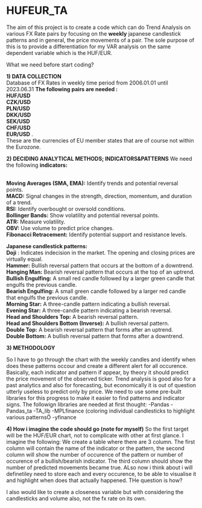 # HUFEUR_TA

The aim of this project is to create a code which can do Trend Analysis on various FX Rate pairs by focusing on the **weekly** japanese candlestick patterns and in general, the price movements of a pair. 
The sole purpose of this is to provide a differentiation for my VAR analysis on the same dependent variable which is the HUF/EUR.

What we need before start coding?

**1) DATA COLLECTION**
<br> Database of FX Rates in weekly time period from 2006.01.01 until 2023.06.31
**The following pairs are needed : <br>HUF/USD	<br>CZK/USD	<br>PLN/USD	<br>DKK/USD	<br>SEK/USD	<br>CHF/USD	<br>EUR/USD**  . <br>These are the currencies of EU member states that are of course not within the Eurozone.
  
**2) DECIDING ANALYTICAL METHODS;   INDICATORS&PATTERNS**
We need the following **indicators:**

<br>**Moving Averages (SMA, EMA):** Identify trends and potential reversal points.
<br>**MACD:** Signal changes in the strength, direction, momentum, and duration of a trend.
<br>**RSI:** Identify overbought or oversold conditions.
<br>**Bollinger Bands:** Show volatility and potential reversal points.
<br>**ATR:** Measure volatility.
<br>**OBV:** Use volume to predict price changes.
<br>**Fibonacci Retracement:** Identify potential support and resistance levels.

**Japanese candlestick patterns:**
<br>**Doji** : Indicates indecision in the market. The opening and closing prices are virtually equal.
<br>**Hammer:** Bullish reversal pattern that occurs at the bottom of a downtrend.
<br>**Hanging Man:** Bearish reversal pattern that occurs at the top of an uptrend.
<br>**Bullish Engulfing:** A small red candle followed by a larger green candle that engulfs the previous candle.
<br>**Bearish Engulfing:** A small green candle followed by a larger red candle that engulfs the previous candle.
<br>**Morning Star:** A three-candle pattern indicating a bullish reversal.
<br>**Evening Star:** A three-candle pattern indicating a bearish reversal.
<br>**Head and Shoulders Top:** A bearish reversal pattern.
<br>**Head and Shoulders Bottom (Inverse):** A bullish reversal pattern.
<br>**Double Top:** A bearish reversal pattern that forms after an uptrend.
<br>**Double Bottom:** A bullish reversal pattern that forms after a downtrend.

**3) METHODOLOGY**

So I have to go through the chart with the weekly candles and identify when does these patterns occour and create a different alert for all occurence. Basically, each indicator and pattern if appear, by theory it should predict the price movement of the observed ticker.  Trend analysis is good also for a past analytics and also for forecasting, but economically it is out of question utterly useless to predict only by price.
We need to use some pre-built libraries for this progress to make it easier to find patterns and indicator signs.
The followign libraries are needed at first thought:
-Pandas
-Pandas_ta
-TA_lib
-MPLfinance (coloring individual candlesticks to highlight various patternsÖ
-yfinance 

**4) How i imagine the code should go (note for myself)**
So the first target will be the HUF/EUR chart, not to complicate with other at first glance. I imagine the following:
We create a table where there are 3 column. The first column will contain the name of the indicator or the pattern, the second column will show the number of occurence of the pattern or number of occurence of a bullish/bearish indicator. The third column should show the number of predicted movements became true. ALso now i think about i will definetiley need to store each and every occurence, to be able to visualise it and highlight when does that actually happened. THe question is how?



I also would like to create a closeness variable but with considering the candlesticks and volume also, not the fx rate on its own.
